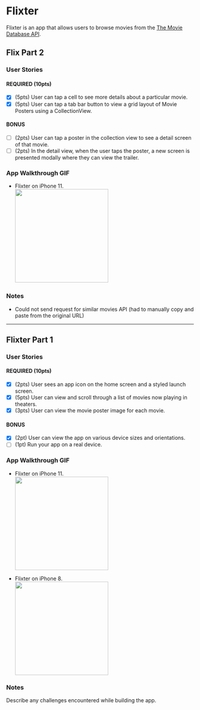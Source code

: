 # Flixter

Flixter is an app that allows users to browse movies from the [The Movie Database API](http://docs.themoviedb.apiary.io/#).

## Flix Part 2

### User Stories

#### REQUIRED (10pts)
- [x] (5pts) User can tap a cell to see more details about a particular movie.
- [x] (5pts) User can tap a tab bar button to view a grid layout of Movie Posters using a CollectionView.

#### BONUS
- [ ] (2pts) User can tap a poster in the collection view to see a detail screen of that movie.
- [ ] (2pts) In the detail view, when the user taps the poster, a new screen is presented modally where they can view the trailer.

### App Walkthrough GIF

- Flixter on iPhone 11.  
<img src="https://media.giphy.com/media/EvFfK6LYWuPgmgeGeE/giphy-downsized.gif" width=250><br>

### Notes
- Could not send request for similar movies API (had to manually copy and paste from the original URL)

---

## Flixter Part 1

### User Stories

#### REQUIRED (10pts)
- [x] (2pts) User sees an app icon on the home screen and a styled launch screen.
- [x] (5pts) User can view and scroll through a list of movies now playing in theaters.
- [x] (3pts) User can view the movie poster image for each movie.

#### BONUS
- [x] (2pt) User can view the app on various device sizes and orientations.
- [ ] (1pt) Run your app on a real device.

### App Walkthrough GIF

- Flixter on iPhone 11.  
<img src="https://media.giphy.com/media/r5pJqHVxtFre7VFEEy/giphy.gif" width=250><br>

- Flixter on iPhone 8.  
<img src="https://media.giphy.com/media/e0XnHW4b1Jn89KB4Am/giphy.gif" width=250><br>

### Notes
Describe any challenges encountered while building the app.
